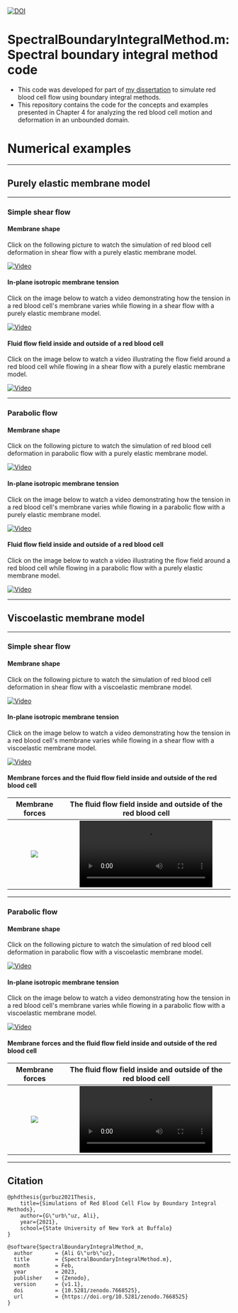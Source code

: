 [![DOI](https://zenodo.org/badge/580601900.svg)](https://zenodo.org/badge/latestdoi/580601900)

# SpectralBoundaryIntegralMethod.m: Spectral boundary integral method code

- This code was developed for part of [my dissertation](https://www.researchgate.net/publication/355033649_Simulations_of_Red_Blood_Cell_Flow_by_Boundary_Integral_Methods) to simulate red blood cell flow using boundary integral methods.
- This repository contains the code for the concepts and examples presented in Chapter 4 for analyzing the red blood cell motion and deformation in an unbounded domain.

# Numerical examples

---

## Purely elastic membrane model

---

### Simple shear flow

#### Membrane shape

Click on the following picture to watch the simulation of red blood cell deformation in shear flow with a purely elastic membrane model.

[![Video](https://img.youtube.com/vi/w_5CqQsjlxM/maxresdefault.jpg)](https://www.youtube.com/watch?v=w_5CqQsjlxM)

#### In-plane isotropic membrane tension

Click on the image below to watch a video demonstrating how the tension in a red blood cell's membrane varies while flowing in a shear flow with a purely elastic membrane model.

[![Video](https://img.youtube.com/vi/BUEJtE-vI2Y/maxresdefault.jpg)](https://www.youtube.com/watch?v=BUEJtE-vI2Y)

#### Fluid flow field inside and outside of a red blood cell

Click on the image below to watch a video illustrating the flow field around a red blood cell while flowing in a shear flow with a purely elastic membrane model.

[![Video](https://img.youtube.com/vi/7nTHj_gt0n0/maxresdefault.jpg)](https://www.youtube.com/watch?v=7nTHj_gt0n0)

---

### Parabolic flow

#### Membrane shape

Click on the following picture to watch the simulation of red blood cell deformation in parabolic flow with a purely elastic membrane model.

[![Video](https://img.youtube.com/vi/OSZr69uMuz8/maxresdefault.jpg)](https://www.youtube.com/watch?v=OSZr69uMuz8)

#### In-plane isotropic membrane tension

Click on the image below to watch a video demonstrating how the tension in a red blood cell's membrane varies while flowing in a parabolic flow with a purely elastic membrane model.

[![Video](https://img.youtube.com/vi/K_WhBSuUISE/maxresdefault.jpg)](https://www.youtube.com/watch?v=K_WhBSuUISE)

#### Fluid flow field inside and outside of a red blood cell

Click on the image below to watch a video illustrating the flow field around a red blood cell while flowing in a parabolic flow with a purely elastic membrane model.

[![Video](https://img.youtube.com/vi/tWyhJAZpghI/maxresdefault.jpg)](https://www.youtube.com/watch?v=tWyhJAZpghI)

---

## Viscoelastic membrane model

---

### Simple shear flow

#### Membrane shape

Click on the following picture to watch the simulation of red blood cell deformation in shear flow with a viscoelastic membrane model.

[![Video](https://img.youtube.com/vi/k6qviRGyb-k/maxresdefault.jpg)](https://www.youtube.com/watch?v=k6qviRGyb-k)

#### In-plane isotropic membrane tension

Click on the image below to watch a video demonstrating how the tension in a red blood cell's membrane varies while flowing in a shear flow with a viscoelastic membrane model.

[![Video](https://img.youtube.com/vi/hQipE262_VA/maxresdefault.jpg)](https://www.youtube.com/watch?v=hQipE262_VA)

#### Membrane forces and the fluid flow field inside and outside of the red blood cell

|Membrane forces | The fluid flow field inside and outside of the red blood cell|
| :-: | :-: |
|<img src="Results/MemViscosityRBC_Shear_N16/MembraneForcesProfileMemViscosityRBC_Shear_N16_xy.gif">|<video src="https://user-images.githubusercontent.com/13091572/209063703-8fa09fb1-42ff-4e24-94c9-ef068381d145.mp4">|

---

### Parabolic flow

#### Membrane shape

Click on the following picture to watch the simulation of red blood cell deformation in parabolic flow with a viscoelastic membrane model.

[![Video](https://img.youtube.com/vi/WsTkOA8WZ4Y/maxresdefault.jpg)](https://www.youtube.com/watch?v=WsTkOA8WZ4Y)

#### In-plane isotropic membrane tension

Click on the image below to watch a video demonstrating how the tension in a red blood cell's membrane varies while flowing in a parabolic flow with a viscoelastic membrane model.

[![Video](https://img.youtube.com/vi/TSEQkKWU254/maxresdefault.jpg)](https://www.youtube.com/watch?v=TSEQkKWU254)

#### Membrane forces and the fluid flow field inside and outside of the red blood cell

|Membrane forces | The fluid flow field inside and outside of the red blood cell|
| :-: | :-: |
|<img src="Results/MemViscosityRBC_Parabolic_N16/MembraneForcesProfileMemViscosityRBC_Parabolic_N16_xy.gif">|<video src="https://user-images.githubusercontent.com/13091572/209037857-2d97b21f-55fd-42d1-8d96-dc1168a5cae4.mp4" >|

---

## Citation

    @phdthesis{gurbuz2021Thesis,
        title={Simulations of Red Blood Cell Flow by Boundary Integral Methods},
        author={G\"urb\"uz, Ali},
        year={2021},
        school={State University of New York at Buffalo}
    }
    
    @software{SpectralBoundaryIntegralMethod_m,
      author       = {Ali G\"urb\"uz},
      title        = {SpectralBoundaryIntegralMethod.m},
      month        = Feb,
      year         = 2023,
      publisher    = {Zenodo},
      version      = {v1.1},
      doi          = {10.5281/zenodo.7668525},
      url          = {https://doi.org/10.5281/zenodo.7668525}
    }
